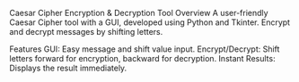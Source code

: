 Caesar Cipher Encryption & Decryption Tool
Overview
A user-friendly Caesar Cipher tool with a GUI, developed using Python and Tkinter. Encrypt and decrypt messages by shifting letters.

Features
GUI: Easy message and shift value input.
Encrypt/Decrypt: Shift letters forward for encryption, backward for decryption.
Instant Results: Displays the result immediately.
